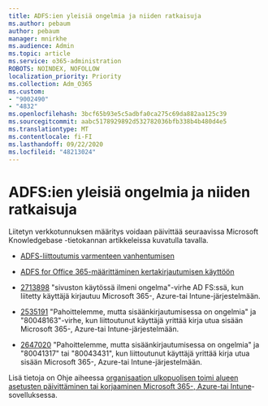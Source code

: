 ```yaml
---
title: ADFS:ien yleisiä ongelmia ja niiden ratkaisuja
ms.author: pebaum
author: pebaum
manager: mnirkhe
ms.audience: Admin
ms.topic: article
ms.service: o365-administration
ROBOTS: NOINDEX, NOFOLLOW
localization_priority: Priority
ms.collection: Adm_O365
ms.custom:
- "9002490"
- "4832"
ms.openlocfilehash: 3bcf65b93e5c5adbfa0ca275c69da882aa125c39
ms.sourcegitcommit: aabc5178929892d532782036bfb338b4b480d4e5
ms.translationtype: MT
ms.contentlocale: fi-FI
ms.lasthandoff: 09/22/2020
ms.locfileid: "48213024"
---
```

# <a name="common-issues-and-resolutions-for-adfs"></a>ADFS:ien yleisiä ongelmia ja niiden ratkaisuja

Liitetyn verkkotunnuksen määritys voidaan päivittää seuraavissa Microsoft Knowledgebase -tietokannan artikkeleissa kuvatulla tavalla.

- [ADFS-liittoutumis varmenteen vanhentumisen](adfs-federation-certificate-expiring.md)

- [ADFS for Office 365-määrittäminen kertakirjautumisen käyttöön](https://docs.microsoft.com/office365/troubleshoot/active-directory/set-up-adfs-for-single-sign-on)

- [2713898](https://support.microsoft.com/help/2713898)  "sivuston käytössä ilmeni ongelma"-virhe AD FS:ssä, kun liitetty käyttäjä kirjautuu Microsoft 365-, Azure-tai Intune-järjestelmään.

- [2535191](https://support.microsoft.com/help/2535191) "Pahoittelemme, mutta sisäänkirjautumisessa on ongelmia" ja "80048163"-virhe, kun liittoutunut käyttäjä yrittää kirja utua sisään Microsoft 365-, Azure-tai Intune-järjestelmään.

- [2647020](https://support.microsoft.com/help/2647020)   "Pahoittelemme, mutta sisäänkirjautumisessa on ongelmia" ja "80041317" tai "80043431", kun liittoutunut käyttäjä yrittää kirja utua sisään Microsoft 365-, Azure-tai Intune-järjestelmään.

Lisä tietoja on Ohje aiheessa [organisaation ulkopuolisen toimi alueen asetusten päivittäminen tai korjaaminen Microsoft 365-, Azure-tai Intune](https://docs.microsoft.com/office365/troubleshoot/active-directory/update-federated-domain-office-365)-sovelluksessa.
